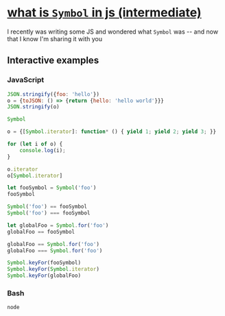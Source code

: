 # [what is `Symbol` in js (intermediate)](https://youtu.be/gZBQ8LIR6D4)

I recently was writing some JS and wondered what `Symbol` was -- and now that I know I'm sharing it with you

## Interactive examples

### JavaScript

```javascript
JSON.stringify({foo: 'hello'})
o = {toJSON: () => {return {hello: 'hello world'}}}
JSON.stringify(o)

Symbol

o = {[Symbol.iterator]: function* () { yield 1; yield 2; yield 3; }}

for (let i of o) {
    console.log(i);
}

o.iterator
o[Symbol.iterator]

let fooSymbol = Symbol('foo')
fooSymbol

Symbol('foo') == fooSymbol
Symbol('foo') === fooSymbol

let globalFoo = Symbol.for('foo')
globalFoo == fooSymbol

globalFoo == Symbol.for('foo')
globalFoo === Symbol.for('foo')

Symbol.keyFor(fooSymbol)
Symbol.keyFor(Symbol.iterator)
Symbol.keyFor(globalFoo)
```

### Bash

```bash
node
```
